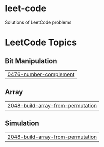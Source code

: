 # leet-code
Solutions of LeetCode problems

<!---LeetCode Topics Start-->
# LeetCode Topics
## Bit Manipulation
|  |
| ------- |
| [0476-number-complement](https://github.com/salma234-del/leet-code/tree/master/0476-number-complement) |
## Array
|  |
| ------- |
| [2048-build-array-from-permutation](https://github.com/salma234-del/leet-code/tree/master/2048-build-array-from-permutation) |
## Simulation
|  |
| ------- |
| [2048-build-array-from-permutation](https://github.com/salma234-del/leet-code/tree/master/2048-build-array-from-permutation) |
<!---LeetCode Topics End-->
